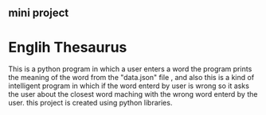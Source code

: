 ## mini project 

# Englih Thesaurus

This is a python program in which a user enters a word the program prints the meaning of the word from the "data.json" file , and also this is a kind of intelligent program in which if the word enterd by user is wrong so it asks the user about the closest word maching with the wrong word enterd by the user. this project is created using python libraries.
